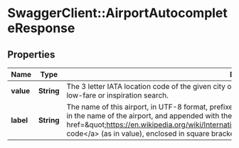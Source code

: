 # SwaggerClient::AirportAutocompleteResponse

## Properties
Name | Type | Description | Notes
------------ | ------------- | ------------- | -------------
**value** | **String** | The 3 letter IATA location code of the given city or airport. You can use this as an input parameter for a flight low-fare or inspiration search. | 
**label** | **String** | The name of this airport, in UTF-8 format, prefixed with the name of the city if it is not already incorporated in the name of the airport, and appended with the location&#39;s &lt;a href&#x3D;\&quot;https://en.wikipedia.org/wiki/International_Air_Transport_Association_airport_code\&quot;&gt;IATA code&lt;/a&gt; (as in value), enclosed in square brackets. | 



